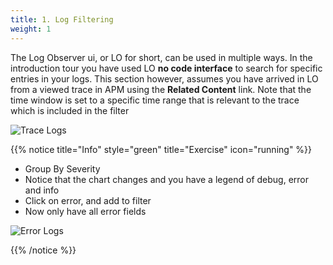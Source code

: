 ```yaml
---
title: 1. Log Filtering
weight: 1
---
```


The Log Observer ui, or LO for short, can be used in multiple ways. In the introduction tour you have used LO **no code interface**   to search for specific entries in your logs. This section however, assumes you have arrived in LO from a viewed trace in APM using the **Related Content** link.
Note that the time window is set to a specific time range that is relevant to the trace which is included in the filter

![Trace Logs](../images/log-observer-trace-logs.png)

{{% notice title="Info" style="green" title="Exercise" icon="running" %}}

* Group By Severity
* Notice that the chart changes and you have a legend of debug, error and info
* Click on error, and add to filter
* Now only have all error fields

![Error Logs](../images/log-observer-errors.png)

{{% /notice %}}
